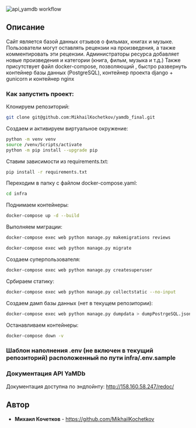![api_yamdb workflow](https://github.com/MikhailKochetkov/yamdb_final/actions/workflows/yamdb_workflow.yml/badge.svg?branch=master&event=push)

## Описание
Сайт является базой данных отзывов о фильмах, книгах и музыке.
Пользователи могут оставлять рецензии на произведения, а также комментировать эти рецензии.
Администраторы ресурса добавляет новые произведения и категории (книга, фильм, музыка и т.д.)
Также присутствует файл docker-compose, позволяющий , быстро развернуть контейнер базы данных (PostgreSQL), контейнер проекта django + gunicorn и контейнер nginx

### Как запустить проект:

Клонируем репозиторий:
```bash
git clone git@github.com:MikhailKochetkov/yamdb_final.git
```

Создаем и активируем виртуальное окружение:
```bash
python -m venv venv
source /venv/Scripts/activate
python -m pip install --upgrade pip
```

Ставим зависимости из requirements.txt:
```bash
pip install -r requirements.txt
```

Переходим в папку с файлом docker-compose.yaml:
```bash
cd infra
```

Поднимаем контейнеры:
```bash
docker-compose up -d --build
```

Выполняем миграции:
```bash
docker-compose exec web python manage.py makemigrations reviews
```
```bash
docker-compose exec web python manage.py migrate
```

Создаем суперпользователя:
```bash
docker-compose exec web python manage.py createsuperuser
```

Србираем статику:
```bash
docker-compose exec web python manage.py collectstatic --no-input
```

Создаем дамп базы данных (нет в текущем репозитории):
```bash
docker-compose exec web python manage.py dumpdata > dumpPostrgeSQL.json
```

Останавливаем контейнеры:
```bash
docker-compose down -v
```

### Шаблон наполнения .env (не включен в текущий репозиторий) расположенный по пути infra/.env.sample

### Документация API YaMDb
Документация доступна по эндпойнту: http://158.160.58.247/redoc/

## Автор

* **Михаил Кочетков** - https://github.com/MikhailKochetkov
